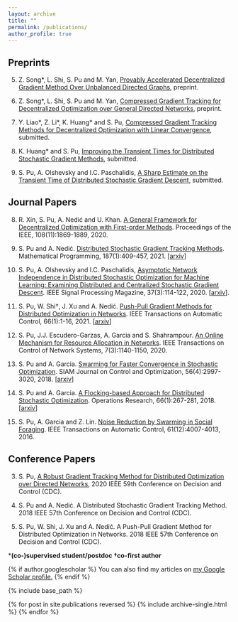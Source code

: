 ```yaml
---
layout: archive
title: ""
permalink: /publications/
author_profile: true
---
```


Preprints
----
5. Z. Song*, L. Shi, S. Pu and M. Yan, [Provably Accelerated Decentralized Gradient Method Over Unbalanced Directed Graphs](https://arxiv.org/pdf/2107.12065.pdf), preprint.

4. Z. Song*, L. Shi, S. Pu and M. Yan, [Compressed Gradient Tracking for Decentralized Optimization over General Directed Networks](https://arxiv.org/pdf/2106.07243.pdf), preprint.

3. Y. Liao*, Z. Li*, K. Huang* and S. Pu, [Compressed Gradient Tracking Methods for Decentralized Optimization with Linear Convergence](https://arxiv.org/pdf/2103.13748.pdf), submitted.

2. K. Huang* and S. Pu, [Improving the Transient Times for Distributed Stochastic Gradient Methods](https://arxiv.org/pdf/2105.04851.pdf), submitted.

1. S. Pu, A. Olshevsky and I.C. Paschalidis, [A Sharp Estimate on the Transient Time of Distributed Stochastic Gradient Descent](https://arxiv.org/pdf/1906.02702.pdf), submitted.

Journal Papers
----
8. R. Xin, S. Pu, A. Nedić and U. Khan. [A General Framework for Decentralized Optimization with First-order Methods](https://ieeexplore.ieee.org/abstract/document/9241497). Proceedings of the IEEE, 108(11):1869-1889, 2020.

7. S. Pu and A. Nedić. [Distributed Stochastic Gradient Tracking Methods](https://link.springer.com/article/10.1007/s10107-020-01487-0). Mathematical Programming, 187(1):409-457, 2021. [[arxiv](https://arxiv.org/pdf/1805.11454.pdf)]

6. S. Pu, A. Olshevsky and I.C. Paschalidis, [Asymptotic Network Independence in Distributed Stochastic Optimization for Machine Learning: Examining Distributed and Centralized Stochastic Gradient Descent](https://ieeexplore.ieee.org/abstract/document/9084351). IEEE Signal Processing Magazine, 37(3):114-122, 2020. [[arxiv](https://arxiv.org/pdf/1906.12345.pdf)].

5. S. Pu, W. Shi†, J. Xu and A. Nedić. [Push-Pull Gradient Methods for Distributed Optimization in Networks](https://ieeexplore.ieee.org/abstract/document/8988200). IEEE Transactions on Automatic Control, 66(1):1-16, 2021. [[arxiv](https://arxiv.org/pdf/1810.06653.pdf)]

4. S. Pu, J.J. Escudero-Garzas, A. Garcia and S. Shahrampour. [An Online Mechanism for Resource Allocation in Networks](https://ieeexplore.ieee.org/abstract/document/8950126). IEEE Transactions on Control of Network Systems, 7(3):1140-1150, 2020.

3. S. Pu and A. Garcia. [Swarming for Faster Convergence in Stochastic Optimization](https://epubs.siam.org/doi/abs/10.1137/17M1111085). SIAM Journal on Control and Optimization, 56(4):2997-3020, 2018. [[arxiv](https://arxiv.org/pdf/1806.04207.pdf)]

2. S. Pu and A. Garcia. [A Flocking-based Approach for Distributed Stochastic Optimization](https://pubsonline.informs.org/doi/abs/10.1287/opre.2017.1666). Operations Research, 66(1):267-281, 2018. [[arxiv](https://arxiv.org/pdf/1709.07085.pdf)]

1. S. Pu, A. Garcia and Z. Lin. [Noise Reduction by Swarming in Social Foraging](https://ieeexplore.ieee.org/abstract/document/7406677). IEEE Transactions on Automatic Control, 61(12):4007-4013, 2016.

Conference Papers
----
3. S. Pu, [A Robust Gradient Tracking Method for Distributed Optimization over Directed Networks](https://ieeexplore.ieee.org/abstract/document/9303917), 2020 IEEE 59th Conference on Decision and Control (CDC).

2. S. Pu and A. Nedić. A Distributed Stochastic Gradient Tracking Method. 2018 IEEE 57th Conference on Decision and Control (CDC).

1. S. Pu, W. Shi, J. Xu and A. Nedić. A Push-Pull Gradient Method for Distributed Optimization in Networks. 2018 IEEE 57th Conference on Decision and Control (CDC). 


***(co-)supervised student/postdoc †co-first author**


{% if author.googlescholar %}
  You can also find my articles on <u><a href="{{author.googlescholar}}">my Google Scholar profile</a>.</u>
{% endif %}

{% include base_path %}

{% for post in site.publications reversed %}
  {% include archive-single.html %}
{% endfor %}
